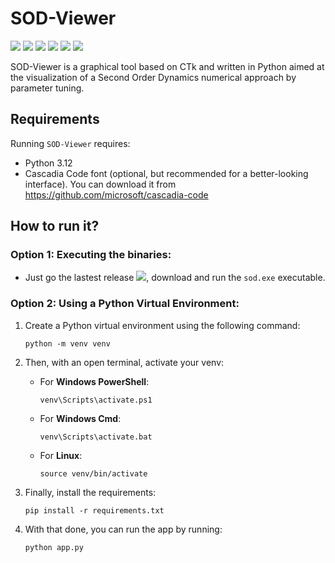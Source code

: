 # SOD-Viewer

<a href="https://github.com/AsulconS/SOD-Viewer/releases/tag/v0.1.0"><img src="https://img.shields.io/github/v/release/AsulconS/SOD-Viewer"></a>
<a href="#"><img src="https://img.shields.io/github/last-commit/AsulconS/SOD-Viewer"></a>
<a href="#"><img src="https://img.shields.io/github/commit-activity/y/AsulconS/SOD-Viewer"></a>
<a href="https://github.com/AsulconS/SOD-Viewer/issues"><img src="https://img.shields.io/github/issues/AsulconS/SOD-Viewer"></a>
<a href="https://github.com/AsulconS/SOD-Viewer/pulls"><img src="https://img.shields.io/github/issues-pr/AsulconS/SOD-Viewer"></a>
<a href="#"><img src="https://img.shields.io/github/stars/AsulconS/SOD-Viewer"></a>

 SOD-Viewer is a graphical tool based on CTk and written in Python aimed at the visualization of a Second Order Dynamics numerical approach by parameter tuning.

 ## Requirements
  Running `SOD-Viewer` requires:
  - Python 3.12
  - Cascadia Code font (optional, but recommended for a better-looking interface). You can download it from https://github.com/microsoft/cascadia-code

 ## How to run it?

 ### Option 1: Executing the binaries:
  - Just go the lastest release <a href="https://github.com/AsulconS/SOD-Viewer/releases/tag/v0.1.0"><img src="https://img.shields.io/github/v/release/AsulconS/SOD-Viewer"></a>, download and run the `sod.exe` executable.

 ### Option 2: Using a Python Virtual Environment:
  1. Create a Python virtual environment using the following command:
     ```
     python -m venv venv
     ```
  2. Then, with an open terminal, activate your venv:

     - For **Windows PowerShell**:
       ```
       venv\Scripts\activate.ps1
       ```
     - For **Windows Cmd**:
       ```
       venv\Scripts\activate.bat
       ```
     - For **Linux**:
       ```
       source venv/bin/activate
       ```
  3. Finally, install the requirements:
     ```
     pip install -r requirements.txt
     ```
  4. With that done, you can run the app by running:
     ```
     python app.py
     ```

